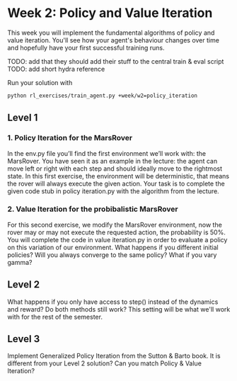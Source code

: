 # Week 2: Policy and Value Iteration
This week you will implement the fundamental algorithms of policy and value iteration. You'll see how your agent's behaviour changes over time and hopefully have your first successful training runs.

TODO: add that they should add their stuff to the central train & eval script
TODO: add short hydra reference

Run your solution with
```bash
python rl_exercises/train_agent.py +week/w2=policy_iteration
```

## Level 1
### 1. Policy Iteration for the MarsRover
In the env.py file you’ll find the first environment we’ll work with: the MarsRover. 
You have seen it as an example in the lecture: the agent can move left or right with each step and should ideally move to the rightmost state. In this first exercise, the environment will be deterministic, that means the rover will always execute the given action. 
Your task is to complete the given code stub in policy iteration.py with the algorithm from the lecture.

### 2. Value Iteration for the probibalistic MarsRover
For this second exercise, we modify the MarsRover environment, now the rover may or may not execute the requested action, the probability is 50%. 
You will complete the code in value iteration.py in order
to evaluate a policy on this variation of our environment.
What happens if you different initial policies? Will you always converge to the same policy? What if you vary gamma?

## Level 2
What happens if you only have access to step() instead of the dynamics and reward? Do both methods still work? This setting will be what we'll work with for the rest of the semester.

## Level 3
Implement Generalized Policy Iteration from the Sutton & Barto book. It is different from your Level 2 solution? Can you match Policy & Value Iteration?